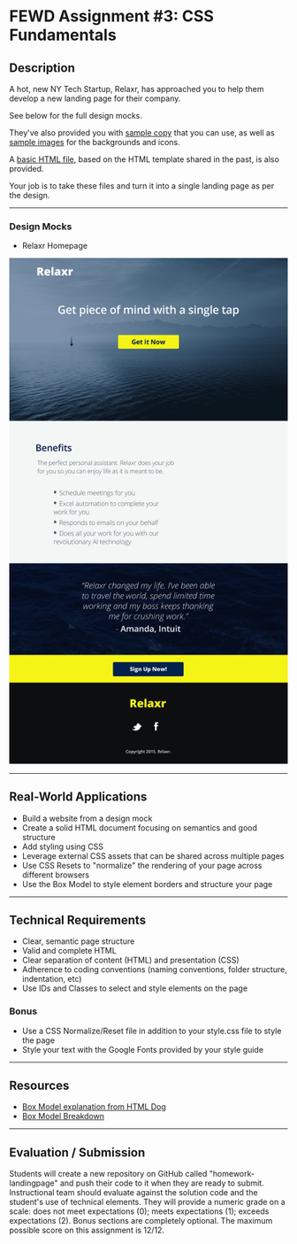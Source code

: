 # FEWD Assignment #3: CSS Fundamentals

## Description

A hot, new NY Tech Startup, Relaxr, has approached you to help them develop a new landing page for their company.

See below for the full design mocks.

They've also provided you with [sample copy](starter_code/sample_copy.txt) that you can use, as well as [sample images](starter_code/images) for the backgrounds and icons.

A [basic HTML file](starter_code/index.html), based on the HTML template shared in the past, is also provided.

Your job is to take these files and turn it into a single landing page as per the design.

---

### Design Mocks

* Relaxr Homepage

![Relaxr Homepage](design_mocks/relaxr_landing.jpg)

---

## Real-World Applications

- Build a website from a design mock
- Create a solid HTML document focusing on semantics and good structure
- Add styling using CSS
- Leverage external CSS assets that can be shared across multiple pages
- Use CSS Resets to "normalize" the rendering of your page across different browsers
- Use the Box Model to style element borders and structure your page

---

## Technical Requirements

- Clear, semantic page structure
- Valid and complete HTML
- Clear separation of content (HTML) and presentation (CSS)
- Adherence to coding conventions (naming conventions, folder structure, indentation, etc)
- Use IDs and Classes to select and style elements on the page

### Bonus

- Use a CSS Normalize/Reset file in addition to your style.css file to style the page
- Style your text with the Google Fonts provided by your style guide

---

## Resources

- [Box Model explanation from HTML Dog](http://www.htmldog.com/guides/css/beginner/margins/)
- [Box Model Breakdown](http://learn.shayhowe.com/html-css/opening-the-box-model/)

---

## Evaluation / Submission

Students will create a new repository on GitHub called "homework-landingpage" and push their code to it when they are ready to submit. Instructional team should evaluate against the solution code and the student's use of technical elements. They will provide a numeric grade on a scale: does not meet expectations (0); meets expectations (1); exceeds expectations (2). Bonus sections are completely optional. The maximum possible score on this assignment is 12/12.
